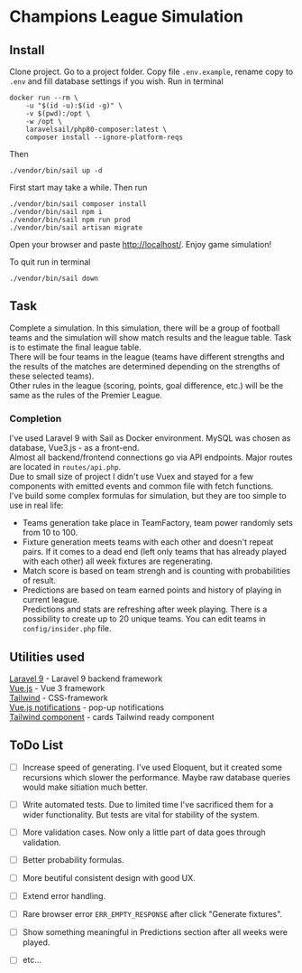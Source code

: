 # Champions League Simulation

## Install
Clone project. Go to a project folder. Copy file `.env.example`, rename copy to `.env` and fill database settings if you wish. Run in terminal
```
docker run --rm \
    -u "$(id -u):$(id -g)" \
    -v $(pwd):/opt \
    -w /opt \
    laravelsail/php80-composer:latest \
    composer install --ignore-platform-reqs
```
Then
```
./vendor/bin/sail up -d
```

First start may take a while. Then run
```
./vendor/bin/sail composer install
./vendor/bin/sail npm i
./vendor/bin/sail npm run prod
./vendor/bin/sail artisan migrate
```
Open your browser and paste [http://localhost/](http://localhost/). Enjoy game simulation!

To quit run in terminal
```
./vendor/bin/sail down
```

## Task  
Complete a simulation. In this simulation, there will be a group of football teams and the simulation will show match results and the league table. Task is to estimate the final league table.  
There will be four teams in the league (teams have different strengths and the results of the matches are determined depending on the strengths of these selected teams).  
Other rules in the league (scoring, points, goal difference, etc.) will be the same as the rules of the Premier League.  

### Completion  
I've used Laravel 9 with Sail as Docker environment. MySQL was chosen as database, Vue3.js - as a front-end.  
Almost all backend/frontend connections go via API endpoints. Major routes are located in `routes/api.php`.  
Due to small size of project I didn't use Vuex and stayed for a few components with emitted events and common file with fetch functions.  
I've build some complex formulas for simulation, but they are too simple to use in real life:  
- Teams generation take place in TeamFactory, team power randomly sets from 10 to 100.  
- Fixture generation meets teams with each other and doesn't repeat pairs. If it comes to a dead end (left only teams that has already played with each other) all week fixtures are regenerating.  
- Match score is based on team strengh and is counting with probabilities of result.  
- Predictions are based on team earned points and history of playing in current league.  
Predictions and stats are refreshing after week playing. There is a possibility to create up to 20 unique teams. You can edit teams in `config/insider.php` file.   

## Utilities used  
[Laravel 9](https://laravel.com/docs/9.x) - Laravel 9 backend framework  
[Vue.js](https://vuejs.org/) - Vue 3 framework  
[Tailwind](https://tailwindcss.com/) - CSS-framework  
[Vue.js notifications](https://bestofvue.com/repo/kyvg-vue3-notification-vuejs-notification) - pop-up notifications   
[Tailwind component](https://tailwindcomponents.com/component/manage-product-cart) - cards Tailwind ready component  

## ToDo List  
- [ ] Increase speed of generating. I've used Eloquent, but it created some recursions which slower the performance. Maybe raw database queries would make sitiation much better.  
- [ ] Write automated tests. Due to limited time I've sacrificed them for a wider functionality. But tests are vital for stability of the system.  
- [ ] More validation cases. Now only a little part of data goes through validation.  
- [ ] Better probability formulas.  
- [ ] More beutiful consistent design with good UX.  
- [ ] Extend error handling.  
- [ ] Rare browser error `ERR_EMPTY_RESPONSE` after click "Generate fixtures".  
- [ ] Show something meaningful in Predictions section after all weeks were played.  
- [ ] etc...

